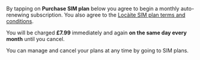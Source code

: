 By tapping on **Purchase SIM plan** below you agree to begin a monthly auto-renewing subscription.
You also agree to the [Locàite SIM plan terms and conditions](app://show-md-url/https://raw.githubusercontent.com/caiteltd/public/master/2g/sim-plan-terms.md).

You will be charged **£7.99** immediately and again **on the same day every month** until you cancel.

You can manage and cancel your plans at any time by going to SIM plans.